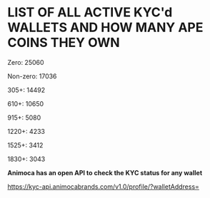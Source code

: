 # LIST OF ALL ACTIVE KYC'd WALLETS AND HOW MANY APE COINS THEY OWN

Zero: 25060

Non-zero: 17036

305+: 14492

610+: 10650

915+: 5080

1220+: 4233

1525+: 3412

1830+: 3043

**Animoca has an open API to check the KYC status for any wallet**

https://kyc-api.animocabrands.com/v1.0/profile/?walletAddress=